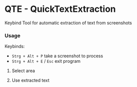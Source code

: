 # QTE - QuickTextExtraction
Keybind Tool for automatic extraction of text from screenshots

### Usage
Keybinds:
- ```Strg + Alt + P``` take a screenshot to process
- ```Strg + Alt + E``` / ```Esc``` exit program

1. Select area


2. Use extracted text